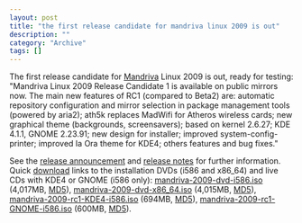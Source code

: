 ```yaml
--- 
layout: post 
title: "the first release candidate for mandriva linux 2009 is out"
description: ""
category: "Archive"
tags: []
---  
```

The first release candidate for <a href="mandriva">Mandriva</a> Linux 2009 is out, ready for testing:
 "Mandriva Linux 2009 Release Candidate 1 is available on public mirrors now. The main new features of RC1 (compared to Beta2) are: automatic repository configuration and mirror selection in package management tools (powered by aria2); ath5k replaces MadWifi for Atheros wireless cards; new graphical theme (backgrounds, screensavers); based on kernel 2.6.27; KDE 4.1.1, GNOME 2.23.91; new design for installer; improved system-config-printer; improved Ia Ora theme for KDE4; others features and bug fixes." 

See the <a href="http://blog.mandriva.com/2008/09/04/mandriva-linux-2009-rc1-is-available/">release announcement</a> and <a href="http://wiki.mandriva.com/en/2009.0_RC_1">release notes</a> for further information. Quick <a href="http://wiki.mandriva.com/en/2009.0_RC_1#Availability">download</a> links to the installation DVDs (i586 and x86_64) and live CDs with KDE4 or GNOME (i586 only): <a href="ftp://ftp.gtlib.cc.gatech.edu/pub/mandrake/devel/iso/2009.0/rc1/mandriva-linux-free-2009-camelopard-dvd-i586.iso">mandriva-2009-dvd-i586.iso</a> (4,017MB, <a href="http://distrib-coffee.ipsl.jussieu.fr/pub/linux/MandrivaLinux/devel/iso/2009.0/rc1/mandriva-linux-free-2009-camelopard-dvd-i586.iso.md5">MD5</a>), <a href="ftp://ftp.heanet.ie/pub/mandrake/Mandrakelinux/devel/iso/2009.0/rc1/mandriva-linux-free-2009-camelopard-dvd-x86_64.iso">mandriva-2009-dvd-x86_64.iso</a> (4,015MB, <a href="http://distrib-coffee.ipsl.jussieu.fr/pub/linux/MandrivaLinux/devel/iso/2009.0/rc1/mandriva-linux-free-2009-camelopard-dvd-x86_64.iso.md5">MD5</a>), <a href="ftp://ftp.nluug.nl/pub/os/Linux/distr/Mandrakelinux/devel/iso/2009.0/rc1/mandriva-linux-one-2009-rc1-KDE4-int-cdrom-i586.iso">mandriva-2009-rc1-KDE4-i586.iso</a> (694MB, <a href="http://distrib-coffee.ipsl.jussieu.fr/pub/linux/MandrivaLinux/devel/iso/2009.0/rc1/mandriva-linux-one-2009-rc1-KDE4-int-cdrom-i586.iso.md5">MD5</a>), <a href="ftp://ftp.free.fr/mirrors/ftp.mandriva.com/MandrivaLinux/devel/iso/2009.0/rc1/mandriva-linux-one-2009-rc1-GNOME-int-cdrom-i586.iso">mandriva-2009-rc1-GNOME-i586.iso</a> (600MB, <a href="http://distrib-coffee.ipsl.jussieu.fr/pub/linux/MandrivaLinux/devel/iso/2009.0/rc1/mandriva-linux-one-2009-rc1-GNOME-int-cdrom-i586.iso.md5">MD5</a>).
